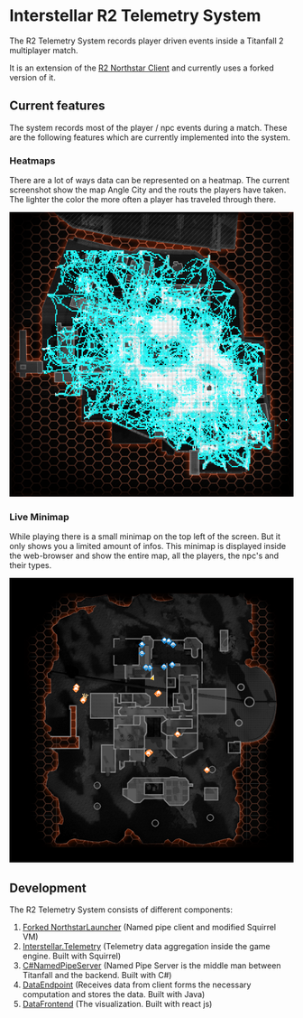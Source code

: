 # Interstellar R2 Telemetry System

The R2 Telemetry System records player driven events inside a Titanfall 2 multiplayer match.

It is an extension of the [R2 Northstar Client](https://github.com/R2Northstar/Northstar) and currently uses a forked version of it.

## Current features

The system records most of the player / npc events during a match. 
These are the following features which are currently implemented into the system.

### Heatmaps

There are a lot of ways data can be represented on a heatmap. 
The current screenshot show the map Angle City and the routs the players have taken. 
The lighter the color the more often a player has traveled through there.

![A heatmap of the map angle city](./Other/img/AngleCity_Heatmap.png)

### Live Minimap

While playing there is a small minimap on the top left of the screen. But it only shows you a limited amount of infos.
This minimap is displayed inside the web-browser and show the entire map, all the players, the npc's and their types.

![A live minimap](./Other/img/ForwardBaseKodai_Minimap.png)

## Development

The R2 Telemetry System consists of different components:

1. [Forked NorthstarLauncher](https://github.com/Aragami-delp/NorthstarLauncherNamedPipeClient/tree/feature/namedpipe) (Named pipe client and modified Squirrel VM)
1. [Interstellar.Telemetry](./Interstellar.Telemetry/Readme.md) (Telemetry data aggregation inside the game engine. Built with Squirrel)
1. [C#NamedPipeServer](./CSNamedPipeServer/Readme.md) (Named Pipe Server is the middle man between Titanfall and the backend. Built with C#)
1. [DataEndpoint](./DataEndpoint/Readme.md) (Receives data from client forms the necessary computation and stores the data. Built with Java)
1. [DataFrontend](./DataFrontend) (The visualization. Built with react js)

